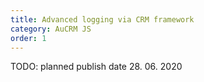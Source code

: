 ```yaml
---
title: Advanced logging via CRM framework
category: AuCRM JS
order: 1
---
```


TODO: planned publish date 28. 06. 2020
